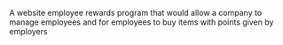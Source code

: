 A website employee rewards program that would allow a company to manage employees and for employees to buy items with points given by employers
